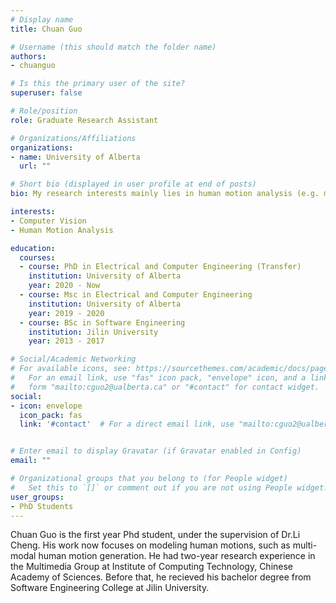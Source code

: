 ```yaml
---
# Display name
title: Chuan Guo

# Username (this should match the folder name)
authors:
- chuanguo

# Is this the primary user of the site?
superuser: false

# Role/position
role: Graduate Research Assistant

# Organizations/Affiliations
organizations:
- name: University of Alberta
  url: ""

# Short bio (displayed in user profile at end of posts)
bio: My research interests mainly lies in human motion analysis (e.g. motion synthesis, prediction)

interests:
- Computer Vision
- Human Motion Analysis

education:
  courses:
  - course: PhD in Electrical and Computer Engineering (Transfer)
    institution: University of Alberta
    year: 2020 - Now
  - course: Msc in Electrical and Computer Engineering
    institution: University of Alberta
    year: 2019 - 2020
  - course: BSc in Software Engineering
    institution: Jilin University
    year: 2013 - 2017

# Social/Academic Networking
# For available icons, see: https://sourcethemes.com/academic/docs/page-builder/#icons
#   For an email link, use "fas" icon pack, "envelope" icon, and a link in the
#   form "mailto:cguo2@ualberta.ca" or "#contact" for contact widget.
social:
- icon: envelope
  icon_pack: fas
  link: '#contact'  # For a direct email link, use "mailto:cguo2@ualberta.ca".


# Enter email to display Gravatar (if Gravatar enabled in Config)
email: ""

# Organizational groups that you belong to (for People widget)
#   Set this to `[]` or comment out if you are not using People widget.
user_groups:
- PhD Students
---
```


Chuan Guo is the first year Phd student, under the supervision of Dr.Li Cheng. His work now focuses on modeling human motions, such as multi-modal human motion generation. He had two-year research experience in the Multimedia Group at Institute of Computing Technology, Chinese Academy of Sciences. Before that, he recieved his bachelor degree from Software Engineering College at Jilin University.